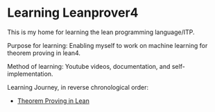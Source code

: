 # Learning Leanprover4

This is my home for learning the lean programming language/ITP.

Purpose for learning: Enabling myself to work on machine learning for theorem proving in lean4.

Method of learning: Youtube videos, documentation, and self-implementation.

Learning Journey, in reverse chronological order:
- [Theorem Proving in Lean](https://leanprover.github.io/theorem_proving_in_lean/introduction.html)